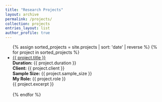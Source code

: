 ```yaml
---
title: "Research Projects"
layout: archive
permalink: /projects/
collection: projects
entries_layout: list
author_profile: true
---
```



<ul>
{% assign sorted_projects = site.projects | sort: 'date' | reverse %}
{% for project in sorted_projects %}
  <li>
    <a href="{{ project.url }}">{{ project.title }}</a>  
    <br><strong>Duration:</strong> {{ project.duration }}  
    <br><strong>Client:</strong> {{ project.client }}  
    <br><strong>Sample Size:</strong> {{ project.sample_size }}  
    <br><strong>My Role:</strong> {{ project.role }}  
    <br>{{ project.excerpt }}
  </li>
  <br>
{% endfor %}
</ul>


